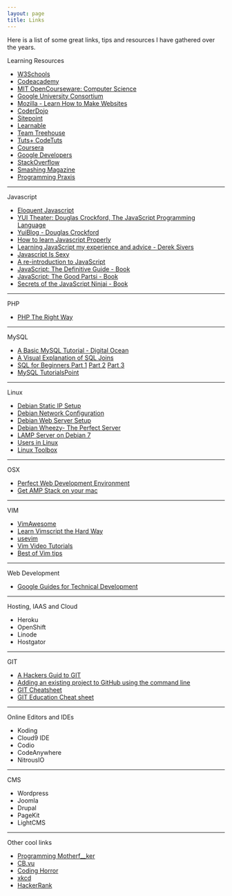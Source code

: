 ```yaml
---
layout: page
title: Links
---
```


Here is a list of some great links, tips and resources I have gathered over
the years.

Learning Resources

* [W3Schools](http://www.w3schools.com/)
* [Codeacademy](http://www.codecademy.com/)
* [MIT OpenCourseware: Computer Science](http://ocw.mit.edu/courses/electrical-engineering-and-computer-science)
* [Google University Consortium](https://developers.google.com/university/)
* [Mozilla - Learn How to Make Websites](https://developer.mozilla.org/en-US/learn)
* [CoderDojo](http://coderdojo.com/)
* [Sitepoint](http://www.sitepoint.com)
* [Learnable](http://www.learnable.com)
* [Team Treehouse](http://teamtreehouse.com)
* [Tuts+ CodeTuts](http://code.tutsplus.com)
* [Coursera](https://www.coursera.org/)
* [Google Developers](https://developers.google.com/)
* [StackOverflow](http://stackoverflow.com/)
* [Smashing Magazine](http://coding.smashingmagazine.com/)
* [Programming Praxis](http://programmingpraxis.com/)

---

Javascript

* [Eloquent Javascript](http://eloquentjavascript.net/)
* [YUI Theater: Douglas Crockford, The JavaScript Programming Language](http://www.yuiblog.com/blog/2007/01/24/video-crockford-tjpl)
* [YuiBlog - Douglas Crockford](http://yuiblog.com/crockford)
* [How to learn Javascript Properly](http://javascriptissexy.com/how-to-learn-javascript-properly)
* [Learning JavaScript my experience and advice - Derek Sivers](http://sivers.org/learn-js)
* [Javascript Is Sexy](http://javascriptissexy.com)
* [A re-introduction to JavaScript](https://developer.mozilla.org/en-US/docs/Web/JavaScript/A_re-introduction_to_JavaScript)
* [JavaScript: The Definitive Guide - Book](http://shop.oreilly.com/product/9780596000486.do)
* [JavaScript: The Good Partsi - Book](http://shop.oreilly.com/product/9780596517748.do)
* [Secrets of the JavaScript Ninjai - Book](http://jsninja.com/)

---

PHP

* [PHP The Right Way](http://www.phptherightway.com)

---

MySQL

* [A Basic MySQL Tutorial - Digital Ocean](https://www.digitalocean.com/community/tutorials/a-basic-mysql-tutorial)
* [A Visual Explanation of SQL Joins](http://blog.codinghorror.com/a-visual-explanation-of-sql-joins/)
* [SQL for Beginners Part 1](http://code.tutsplus.com/tutorials/sql-for-beginners--net-8200) [Part 2](http://code.tutsplus.com/tutorials/sql-for-beginners-part-1--net-8274) [Part 3](http://code.tutsplus.com/articles/sql-for-beginners-part-3-database-relationships--net-8561)
* [MySQL TutorialsPoint](http://www.tutorialspoint.com/mysql/index.htm)

---

Linux

* [Debian Static IP Setup](https://www.howtoforge.com/debian-static-ip-address)
* [Debian Network Configuration](https://wiki.debian.org/NetworkConfiguration)
* [Debian Web Server Setup](http://www.pontikis.net/blog/debian-wheezy-web-server-setup)
* [Debian Wheezy- The Perfect Server](https://www.howtoforge.com/perfect-server-debian-wheezy-apache2-bind-dovecot-ispconfig-3)
* [LAMP Server on Debian 7](https://www.linode.com/docs/websites/lamp/lamp-server-on-debian-7-wheezy)
* [Users in Linux](https://www.digitalocean.com/community/tutorials/how-to-add-delete-and-grant-sudo-privileges-to-users-on-a-debian-vps)
* [Linux Toolbox](http://cb.vu/unixtoolbox.xhtml)

---

OSX

* [Perfect Web Development Environment](http://mallinson.ca/osx-web-development/)
* [Get AMP Stack on your mac](http://coolestguidesontheplanet.com/get-apache-mysql-php-phpmyadmin-working-osx-10-9-mavericks/)

---

VIM

* [VimAwesome](http://vimawesome.com/)
* [Learn Vimscript the Hard Way](http://learnvimscriptthehardway.stevelosh.com/)
* [usevim](http://usevim.com/)
* [Vim Video Tutorials](http://derekwyatt.org/vim/tutorials/)
* [Best of Vim tips](http://zzapper.co.uk/vimtips.html)

---

Web Development

* [Google Guides for Technical Development](http://www.google.com/edu/tools-and-solutions/guide-for-technical-development/index.html)

---

Hosting, IAAS and Cloud

* Heroku
* OpenShift
* Linode
* Hostgator

---

GIT

* [A Hackers Guid to GIT](https://wildlyinaccurate.com/a-hackers-guide-to-git)
* [Adding an existing project to GitHub using the command line](https://help.github.com/articles/adding-an-existing-project-to-github-using-the-command-line/)
* [GIT Cheatsheet](https://github.com/tiimgreen/github-cheat-sheet)
* [GIT Education Cheat sheet](https://education.github.com/git-cheat-sheet-education.pdf)

---

Online Editors and IDEs

* Koding
* Cloud9 IDE
* Codio
* CodeAnywhere
* NitrousIO

---

CMS

* Wordpress
* Joomla
* Drupal
* PageKit
* LightCMS

---

Other cool links

* [Programming Motherf__ker](http://programming-motherfucker.com/)
* [CB.vu](http://cb.vu/)
* [Coding Horror](http://www.codinghorror.com/blog/)
* [xkcd](http://xkcd.com/)
* [HackerRank](https://www.hackerrank.com)


